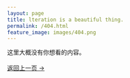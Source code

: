 ```yaml
---
layout: page
title: lteration is a beautiful thing.
permalink: /404.html
feature_image: images/404.png
---
```


<script >
    
</script>
这里大概没有你想看的内容。<br /><br/>
<a class="error-link" href="{{ site.baseurl }}/">返回上一页 &rarr;</a>
